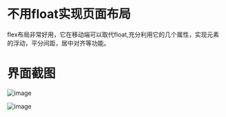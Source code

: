 # 不用float实现页面布局

flex布局非常好用，它在移动端可以取代float,充分利用它的几个属性，实现元素的浮动，平分间距，居中对齐等功能。

# 界面截图

![image](http://odqbl6uo4.bkt.clouddn.com/%E6%88%AA%E5%B1%8F1.png)

![image](http://odqbl6uo4.bkt.clouddn.com/%E6%88%AA%E5%B1%8F2.png)
